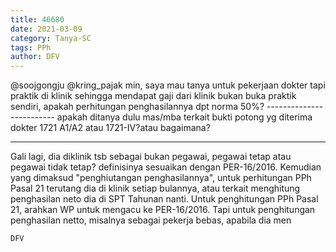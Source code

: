 ```yaml
---
title: 46680
date: 2021-03-09
category: Tanya-SC
tags: PPh
author: DFV
---
```


@soojgongju @kring_pajak min, saya mau tanya untuk pekerjaan dokter tapi praktik di klinik sehingga mendapat gaji dari klinik bukan buka praktik sendiri, apakah perhitungan penghasilannya dpt norma 50%? ------------------------- apakah ditanya dulu mas/mba terkait bukti potong yg diterima dokter 1721 A1/A2 atau 1721-IV?atau bagaimana?

---

Gali lagi, dia diklinik tsb sebagai bukan pegawai, pegawai tetap atau pegawai tidak tetap? definisinya sesuaikan dengan PER-16/2016. Kemudian yang dimaksud "penghiutangan penghasilannya", untuk perhitungan PPh Pasal 21 terutang dia di klinik setiap bulannya, atau terkait menghitung penghasilan neto dia di SPT Tahunan nanti. Untuk penghitungan PPh Pasal 21, arahkan WP untuk mengacu ke PER-16/2016. Tapi untuk penghitungan penghasilan netto, misalnya sebagai pekerja bebas, apabila dia men

`DFV`
